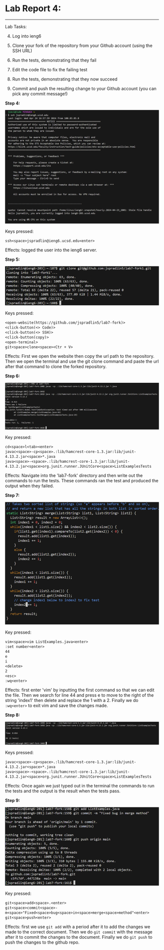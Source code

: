 # **Lab Report 4:**
---
Lab Tasks:

4. Log into ieng6
   
5. Clone your fork of the repository from your Github account (using the SSH URL)
   
6. Run the tests, demonstrating that they fail
   
7. Edit the code file to fix the failing test
    
8. Run the tests, demonstrating that they now succeed
    
9. Commit and push the resulting change to your Github account (you can pick any commit message!)
    

**Step 4:**


![Image](ieng6_login.png)

Keys pressed:
```
ssh<space>jspradlin@ieng6.ucsd.edu<enter>
```
Effects: logged the user into the ieng6 server.


**Step 5:**


![Image](clone_ssh_link.png)

Keys pressed:
```
<open-website(https://github.com/jspradlin5/lab7-fork)>
<click-button(<> Code)>
<click-button(<> SSH)>
<click-button(copy)>
<open-terminal>
git<space>clone<space><Ctr + V>
```
Effects: First we open the website then copy the url path to the repository. Then we open the terminal and use the git clone command and paste the url after that command to clone the forked repository.

**Step 6:**


![Image](test_fail123.png)

Key pressed:
```
cd<space>l<tab><enter>
javac<space>-cp<space>.:lib/hamcrest-core-1.3.jar:lib/junit-4.13.2.jar<space>*.java
java<space>-<space>.:lib/hamcrest-core-1.3.jar:lib/junit-4.13.2.jar<space>org.junit.runner.JUnitCore<space>ListExamplesTests

```
Effects: Navigate into the 'lab7-fork' directory and then write out the commands to run the tests. These commands ran the test and produced the output when they failed.

**Step 7:**


![Image](vim_editing.png)

Key pressed:
```
vim<space>vim ListExamples.java<enter>
:set number<enter>
44
e
i
<delete>
2
<esc>
:wq<enter>
```
Effects: first enter 'vim' by inputting the first command so that we can edit the file. Then we search for line 44 and press e to move to the right of the string 'index1' then delete and replace the 1 with a 2. Finally we do `:wq<enter>` to exit vim and save the changes made.



**Step 8:**


![Image](test_pass123.png)

Keys pressed:
```
javac<space>-cp<space>.:lib/hamcrest-core-1.3.jar:lib/junit-4.13.2.jar<space>*.java
java<space>-<space>.:lib/hamcrest-core-1.3.jar:lib/junit-4.13.2.jar<space>org.junit.runner.JUnitCore<space>ListExamplesTests
```
Effects: Once again we just typed out in the terminal the commands to run the tests and the output is the result when the tests pass.


**Step 9:**


![Image](git_commit.png)

Key pressed:
```
git<space>add<space>.<enter>
git<space>commit<space>-m<space>"Fixed<space>bug<space>in<space>merge<space>method"<enter>
git<space>push<enter>
```
Effects: first we use `git add` with a period after it to add the changes we made to the correct document. Then we do `git commit` with the message after it to commit the changes to the document. Finally we do `git push` to push the changes to the github repo.
